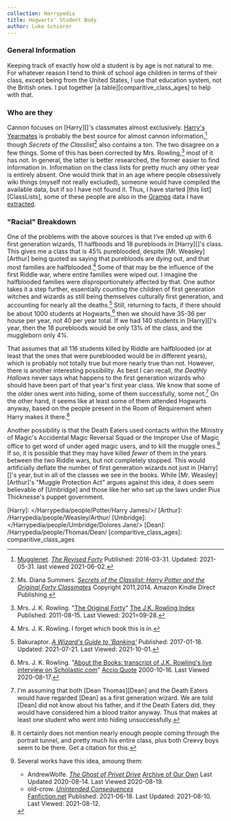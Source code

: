 ```yaml
---
collection: Harrypedia
title: Hogwarts' Student Body
author: Luke Schierer
---
```


### General Information

Keeping track of exactly how old a student is by age is not natural to me. For
whatever reason I tend to think of school age children in terms of their class,
except being from the United States, I use that education system, not the
British ones. I put together [a table][comparitive_class_ages] to help with
that.

### Who are they

Cannon focuses on [Harry][]'s classmates almost exclusively. [Harry's
Yearmates][] is probably the best source for almost cannon
information,[^200419-1] though _Secrets of the Classlist_[^200630-1] also
contains a ton. The two disagree on a few things. Some of this has been
corrected by Mrs. Rowling,[^200630-3] most of it has not. In general, the
latter is better researched, the former easier to find information in.
Information on the class lists for pretty much any other year is entirely
absent. One would think that in an age where people obsessively wiki things
(myself not really excluded), someone would have compiled the available data,
but if so I have not found it. Thus, I have started [this list][ClassLists],
some of these people are also in the [Gramps][] data I have
[extracted][people].

[people]: /Harrypedia/people/
[Gramps]: https://gramps-project.org/
[Harry's Yearmates]: https://mugglenet.com/2016/03/the-revised-forty/

[^200419-1]: 
    [Mugglenet](https://mugglenet.com).
    _[The Revised Forty](https://www.mugglenet.com/2016/03/the-revised-forty/)_
    Published: 2016-03-31. Updated: 2021-05-31. last viewed 2021-06-02.

[^200630-1]: 
    Ms. Diana Summers.
    _[Secrets of the Classlist: Harry Potter and the Original Forty Classmates](https://www.goodreads.com/book/show/25464490-secrets-of-the-classlist)_
    Copyright 2011,2014. Amazon Kindle Direct Publishing.

[^200630-3]: 
    Mrs. J. K. Rowling.
    "[The Original Forty](https://www.rowlingindex.org/work/og40pm/)"
    [The J.K. Rowling Index](https://www.rowlingindex.org)
    Published: 2011-08-15. Last Viewed: 2021=09-28.

### "Racial" Breakdown

One of the problems with the above sources is that I've ended up with 6 first
generation wizards, 11 halfboods and 18 purebloods in [Harry][]'s class. This
gives me a class that is 45% pureblooded, despite [Mr. Weasley][Arthur] being
quoted as saying that purebloods are dying out, and that most families are
halfblooded.[^200817-1] Some of that may be the influence of the first
Riddle war, where entire families were wiped out. I imagine the halfblooded
families were disproportionately affected by that. One author takes it a step
further, essentially counting the children of first generation witches and
wizards as still being themselves culturally first generation, and accounting
for nearly all the deaths.[^211001-1] Still, returning to facts, if there
should be about 1000 students at Hogwarts,[^200817-2] then we should have
35-36 per house per year, not 40 per year total. If we had 140 students in
[Harry][]'s year, then the 18 purebloods would be only 13% of the class, and the
muggleborn only 4%.

That assumes that all 116 students killed by Riddle are halfblooded (or at
least that the ones that were pureblooded would be in different years), which
is probably not totally true but more nearly true than not. However, there is
another interesting possibility. As best I can recall, _the Deathly Hallows_
never says what happens to the first generation wizards who should have been
part of that year's first year class. We know that some of the older ones went
into hiding, some of them successfully, some not.[^200819-2] On the other
hand, it seems like at least some of them attended Hogwarts anyway, based on
the people present in the Room of Requirement when Harry makes it
there.[^200819-3]

Another possibility is that the Death Eaters used contacts within the Ministry
of Magic's Accidental Magic Reversal Squad or the Improper Use of Magic office
to get word of under aged magic users, and to kill the muggle ones.[^200819-4]
If so, it is possible that they may have killed _fewer_ of them in the years
between the two Riddle wars, but not completely stopped. This would
artificially deflate the number of first generation wizards not just in
[Harry][]'s year, but in all of the classes we see in the books. While
[Mr. Weasley][Arthur]'s "Muggle Protection Act" argues against this idea, it
does seem believable of [Umbridge] and those like her who set up the laws under
Pius Thicknesse's puppet government.

[Harry]: </Harrypedia/people/Potter/Harry James/>/
[Arthur]: /Harrypedia/people/Weasley/Arthur/
[Umbridge]: </Harrypedia/people/Umbridge/Dolores Jane/>
[Dean]: /Harrypedia/people/Thomas/Dean/
[comparitive_class_ages]: comparitive_class_ages

[^211001-1]: 
    Bakuraptor.
    _[A Wizard's Guide to 'Banking'](https://www.fanfiction.net/s/12327848)_
    Published: 2017-01-18. Updated: 2021-07-21. Last Viewed: 2021-10-01.

[^200819-4]: Several works have this idea, amoung them:

    - AndrewWolfe. _[The Ghost of Privet Drive](https://archiveofourown.org/works/21500365)_
      [Archive of Our Own](https://archiveofourown.org) Last Updated 2020-08-14. Last Viewed 2020-08-19.
    - old-crow. _[Unintended Consequences](https://www.fanfiction.net/s/13903544)_  
      [Fanfiction.net](https://fanfiction.net) Published: 2021-06-18. Last
      Updated: 2021-08-10. Last Viewed: 2021-08-12.

[^200817-1]: Mrs. J. K. Rowling. I forget which book this is in.

[^200817-2]: 
    Mrs. J. K. Rowling.
    "[About the Books: transcript of J.K. Rowling's live interview on Scholastic.com](http://www.accio-quote.org/articles/2000/1000-scholastic-chat.htm)"
    [Accio Quote](http://www.accio-quote.org/) 2000-10-16. Last Viewed 2020-08-17.

[^200819-2]: 
    I'm assuming that both [Dean Thomas][Dean] and the Death Eaters would
    have regarded [Dean] as a first generation wizard. We are told [Dean] did not
    know about his father, and if the Death Eaters did, they would have
    considered him a blood traitor anyway. Thus that makes at least one student
    who went into hiding unsuccessfully.

[^200819-3]: 
    It certainly does not mention nearly enough people coming
    through the portrait tunnel, and pretty much his entire class, plus both
    Creevy boys seem to be there. Get a citation for this.
